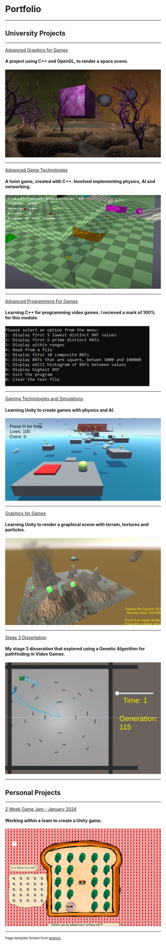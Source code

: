 # Portfolio

---

## University Projects

---

[Advanced Graphics for Games](/advanced_graphics)

#### A project using C++ and OpenGL, to render a space scene.

[<img src="images/AdvancedGraphicsThumbnail.png?raw=true"/>](/advanced_graphics)

---
[Advanced Game Technologies](/advanced_technologies)

#### A heist game, created with C++. Involved implementing physics, AI and networking.

[<img src="images/AdvancedGamesThumbnail.png?raw=true"/>](/advanced_technologies)

---
[Advanced Programming For Games](/advanced_programming)


#### Learning C++ for programming video games. I recieved a mark of 100% for this module.


[<img src="images/AdvancedProgrammingThumbnail.png?raw=true"/>](/advanced_programming)

---
[Gaming Technologies and Simulations](/games_tech)


#### Learning Unity to create games with physics and AI.


[<img src="images/GamesTechThumbnail.png?raw=true"/>](/games_tech)

---
[Graphics for Games](/graphics)


#### Learning Unity to render a graphical scene with terrain, textures and particles.


[<img src="images/GraphicsThumbnail.png?raw=true"/>](/graphics)

---
[Stage 3 Dissertation](/dissertation)


#### My stage 3 disseration that explored using a Genetic Algorithm for pathfinding in Video Games.


[<img src="images/DissertationThumbnail.png?raw=true"/>](/dissertation)

---


## Personal Projects

---

[2 Week Game Jam - January 2024](/gamejam_bread)


#### Working within a team to create a Unity game.


[<img src="images/GameJamThumbnail.png?raw=true"/>](/gamejam_bread)



---
<p style="font-size:11px">Page template forked from <a href="https://github.com/evanca/quick-portfolio">evanca</a></p>
<!-- Remove above link if you don't want to attibute -->
